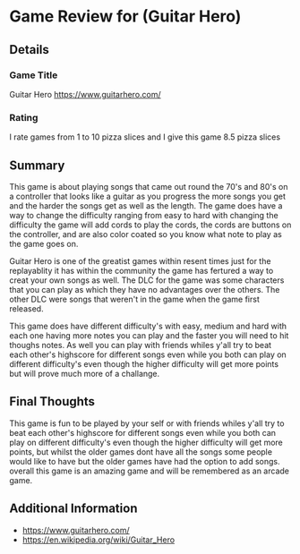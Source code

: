 # Game Review for (Guitar Hero)

## Details

### Game Title
Guitar Hero https://www.guitarhero.com/

### Rating
I rate games from 1 to 10 pizza slices and I give this game 8.5 pizza slices

## Summary
This game is about playing songs that came out round the 70's and 80's on a controller that looks like a guitar as you progress the more songs you get and the harder the songs get as well as the length. The game does have a way to change the difficulty ranging from easy to hard with changing the difficulty the game will add cords to play the cords, the cords are buttons on the controller, and are also color coated so you know what note to play as the game goes on. 

Guitar Hero is one of the greatist games within resent times just for the replayablity it has within the community the game has fertured a way to creat your own songs as well. The DLC for the game was some characters that you can play as which they have no advantages over the others. The other DLC were songs that weren't in the game when the game first released.

This game does have different difficulty's with easy, medium and hard with each one having more notes you can play and the faster you will need to hit thoughs notes. As well you can play with friends whiles y'all try to beat each other's highscore for different songs even while you both can play on different difficulty's even though the higher difficulty will get more points but will prove much more of a challange.

## Final Thoughts
This game is fun to be played by your self or with friends whiles y'all try to beat each other's highscore for different songs even while you both can play on different difficulty's even though the higher difficulty will get more points, but whilst the older games dont have all the songs some people would like to have but the older games have had the option to add songs. overall this game is an amazing game and will be remembered as an arcade game.

## Additional Information
* https://www.guitarhero.com/
* https://en.wikipedia.org/wiki/Guitar_Hero
